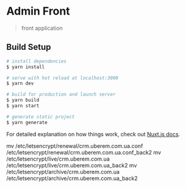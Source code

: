 # Admin Front

> front application

## Build Setup

``` bash
# install dependencies
$ yarn install

# serve with hot reload at localhost:3000
$ yarn dev

# build for production and launch server
$ yarn build
$ yarn start

# generate static project
$ yarn generate
```

For detailed explanation on how things work, check out [Nuxt.js docs](https://nuxtjs.org).

mv  /etc/letsencrypt/renewal/crm.uberem.com.ua.conf /etc/letsencrypt/renewal/crm.uberem.com.ua.conf_back2
mv  /etc/letsencrypt/live/crm.uberem.com.ua /etc/letsencrypt/live/crm.uberem.com.ua_back2
mv  /etc/letsencrypt/archive/crm.uberem.com.ua /etc/letsencrypt/archive/crm.uberem.com.ua_back2
